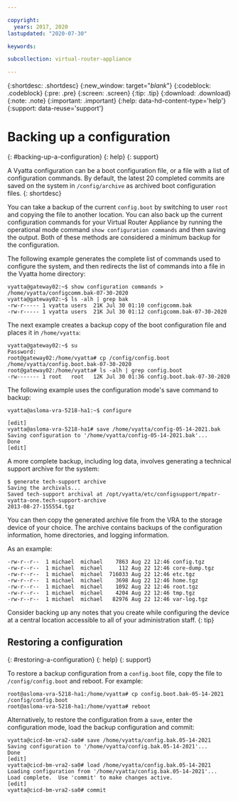 ```yaml
---

copyright:
  years: 2017, 2020
lastupdated: "2020-07-30"

keywords: 

subcollection: virtual-router-appliance

---
```


{:shortdesc: .shortdesc}
{:new_window: target="_blank_"}
{:codeblock: .codeblock}
{:pre: .pre}
{:screen: .screen}
{:tip: .tip}
{:download: .download}
{:note: .note}
{:important: .important}
{:help: data-hd-content-type='help'}
{:support: data-reuse='support'}

# Backing up a configuration
{: #backing-up-a-configuration}
{: help}
{: support}

A Vyatta configuration can be a boot configuration file, or a file with a list of configuration commands. By default, the latest 20 completed commits are saved on the system in `/config/archive` as archived boot configuration files.
{: shortdesc}

You can take a backup of the current `config.boot` by switching to user `root` and copying the file to another location. You can also back up the current configuration commands for your Virtual Router Appliance by running the operational mode command `show configuration commands` and then saving the output. Both of these methods are considered a minimum backup for the configuration.

The following example generates the complete list of commands used to configure the system, and then redirects the list of commands into a file in the Vyatta home directory:

```
vyatta@gateway02:~$ show configuration commands > /home/vyatta/configcomm.bak-07-30-2020
vyatta@gateway02:~$ ls -alh | grep bak
-rw-r----- 1 vyatta users  21K Jul 30 01:10 configcomm.bak
-rw-r----- 1 vyatta users  21K Jul 30 01:12 configcomm.bak-07-30-2020
```

The next example creates a backup copy of the boot configuration file and places it in `/home/vyatta`:

```
vyatta@gateway02:~$ su
Password:
root@gateway02:/home/vyatta# cp /config/config.boot /home/vyatta/config.boot.bak-07-30-2020
root@gateway02:/home/vyatta# ls -alh | grep config.boot
-rw------- 1 root   root   12K Jul 30 01:36 config.boot.bak-07-30-2020
```

The following example uses the configuration mode's save command to backup:

```
vyatta@asloma-vra-5218-ha1:~$ configure

[edit]
vyatta@asloma-vra-5218-ha1# save /home/vyatta/config-05-14-2021.bak
Saving configuration to '/home/vyatta/config-05-14-2021.bak'...
Done
[edit]
```

A more complete backup, including log data, involves generating a technical support archive for the system:

```
$ generate tech-support archive
Saving the archivals...
Saved tech-support archival at /opt/vyatta/etc/configsupport/mpatr-vyatta-one.tech-support-archive
2013-08-27-155554.tgz
```

You can then copy the generated archive file from the VRA to the storage device of your choice. The archive contains backups of the configuration information, home directories, and logging information.

As an example:

```
-rw-r--r--  1 michael  michael    7863 Aug 22 12:46 config.tgz
-rw-r--r--  1 michael  michael     112 Aug 22 12:46 core-dump.tgz
-rw-r--r--  1 michael  michael  716033 Aug 22 12:46 etc.tgz
-rw-r--r--  1 michael  michael    3698 Aug 22 12:46 home.tgz
-rw-r--r--  1 michael  michael    1092 Aug 22 12:46 root.tgz
-rw-r--r--  1 michael  michael    4204 Aug 22 12:46 tmp.tgz
-rw-r--r--  1 michael  michael   82976 Aug 22 12:46 var-log.tgz
```

Consider backing up any notes that you create while configuring the device at a central location accessible to all of your administration staff.
{: tip}

## Restoring a configuration
{: #restoring-a-configuration}
{: help}
{: support}

To restore a backup configuration from a `config.boot` file, copy the file to `/config/config.boot` and reboot. For example:

```
root@asloma-vra-5218-ha1:/home/vyatta# cp config.boot.bak-05-14-2021 /config/config.boot
root@asloma-vra-5218-ha1:/home/vyatta# reboot
```

Alternatively, to restore the configuration from a `save`, enter the configuration mode, load the backup configuration and commit:

```
vyatta@cicd-bm-vra2-sa0# save /home/vyatta/config.bak.05-14-2021
Saving configuration to '/home/vyatta/config.bak.05-14-2021'...
Done
[edit]
vyatta@cicd-bm-vra2-sa0# load /home/vyatta/config.bak.05-14-2021
Loading configuration from '/home/vyatta/config.bak.05-14-2021'...
Load complete.  Use 'commit' to make changes active.
[edit]
vyatta@cicd-bm-vra2-sa0# commit
```
